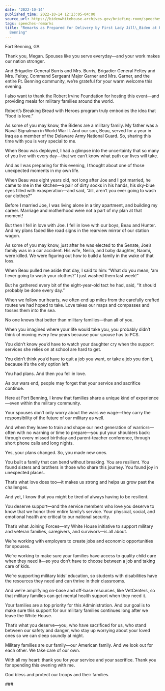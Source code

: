 ```yaml
---
date: '2022-10-14'
published_time: 2022-10-14 12:23:05-04:00
source_url: https://bidenwhitehouse.archives.gov/briefing-room/speeches-remarks/2022/10/14/remarks-as-prepared-for-delivery-by-first-lady-jill-biden-at-u-s-army-fort-benning/
tags: speeches-remarks
title: "Remarks as Prepared for Delivery by First Lady Jill\_Biden at U.S. Army Fort\_\
  Benning"
---
```

 
Fort Benning, GA

Thank you, Megan. Spouses like you serve everyday—and your work makes
our nation stronger.  
  
And Brigadier General Burris and Mrs. Burris, Brigadier General Feltey
and Mrs. Feltey, Command Sergeant Major Garner and Mrs. Garner, and the
entire Ft. Benning community, we’re grateful for your warm welcome this
evening.  
  
I also want to thank the Robert Irvine Foundation for hosting this
event—and providing meals for military families around the world.   
  
Robert’s Breaking Bread with Heroes program truly embodies the idea that
“food is love.”   
  
As some of you may know, the Bidens are a military family. My father was
a Naval Signalman in World War II. And our son, Beau, served for a year
in Iraq as a member of the Delaware Army National Guard. So, sharing
this time with you is very special to me.  
  
When Beau was deployed, I had a glimpse into the uncertainty that so
many of you live with every day—that we can’t know what path our lives
will take.   
  
And as I was preparing for this evening, I thought about one of those
unexpected moments in my own life.  
  
When Beau was eight years old, not long after Joe and I got married, he
came to me in the kitchen—a pair of dirty socks in his hands, his
sky-blue eyes filled with exasperation—and said, “Jill, aren’t you ever
going to wash our clothes?”  
  
Before I married Joe, I was living alone in a tiny apartment, and
building my career. Marriage and motherhood were not a part of my plan
at that moment!   
  
But then I fell in love with Joe. I fell in love with our boys, Beau and
Hunter. And my plans faded like road signs in the rearview mirror of our
station wagon.  
  
As some of you may know, just after he was elected to the Senate, Joe’s
family was in a car accident. His wife, Neilia, and baby daughter,
Naomi, were killed. We were figuring out how to build a family in the
wake of that loss.  
  
When Beau pulled me aside that day, I said to him: “What do you mean,
‘am I ever going to wash your clothes?’ I just washed them last
week!”   
  
But he gathered every bit of the eight-year-old tact he had, said, “It
should probably be done every day.”  
  
When we follow our hearts, we often end up miles from the carefully
crafted routes we had hoped to take. Love takes our maps and compasses
and tosses them into the sea.    
  
No one knows that better than military families—than all of you.   
  
When you imagined where your life would take you, you probably didn’t
think of moving every few years because your spouse has to PCS.   
  
You didn’t know you’d have to watch your daughter cry when the support
services she relies on at school are hard to get.   
  
You didn’t think you’d have to quit a job you want, or take a job you
don’t, because it’s the only option left.   
  
You had plans. And then you fell in love.   
  
As our wars end, people may forget that your service and sacrifice
continue.  
  
Here at Fort Benning, I know that families share a unique kind of
experience—even within the military community.   
  
Your spouses don’t only worry about the wars we wage—they carry the
responsibility of the future of our military as well.  
  
And when they leave to train and shape our next generation of
warriors—often with no warning or time to prepare—you put your shoulders
back: through every missed birthday and parent-teacher conference,
through short phone calls and long nights.   
  
Yes, your plans changed. So, you made new ones.   
  
You built a family that can bend without breaking. You are resilient.
You found sisters and brothers in those who share this journey. You
found joy in unexpected places.   
  
That’s what love does too—it makes us strong and helps us grow past the
challenges.   
  
And yet, I know that you might be tired of always having to be
resilient.   
  
You deserve support—and the service members who love you deserve to know
that we honor their entire family’s service. Your physical, social, and
emotional health are critical to our national security.  
  
That’s what Joining Forces—my White House initiative to support military
and veteran families, caregivers, and survivors—is all about.   
  
We’re working with employers to create jobs and economic opportunities
for spouses.   
  
We’re working to make sure your families have access to quality child
care when they need it—so you don’t have to choose between a job and
taking care of kids.   
  
We’re supporting military kids’ education, so students with disabilities
have the resources they need and can thrive in their classrooms.   
  
And we’re amplifying on-base and off-base resources, like VetCenters, so
that military families can get mental health support when they need
it.  
  
Your families are a top priority for this Administration. And our goal
is to make sure this support for our military families continues long
after we leave the White House.     
  
That’s what you deserve—you, who have sacrificed for us, who stand
between our safety and danger, who stay up worrying about your loved
ones so we can sleep soundly at night.  
  
Military families are our family—our American family. And we look out
for each other. We take care of our own.   
  
With all my heart: thank you for your service and your sacrifice. Thank
you for spending this evening with me.  
  
God bless and protect our troops and their families.

\###
